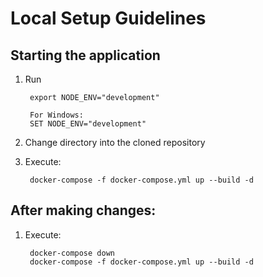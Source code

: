 # Local Setup Guidelines

## Starting the application

1) Run

        export NODE_ENV="development"
        
        For Windows:
        SET NODE_ENV="development"

2) Change directory into the cloned repository
3) Execute:

        docker-compose -f docker-compose.yml up --build -d


## After making changes:

1) Execute:

        docker-compose down
        docker-compose -f docker-compose.yml up --build -d